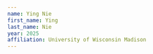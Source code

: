 ```yaml
---
name: Ying Nie
first_name: Ying
last_name: Nie
year: 2025
affiliation: University of Wisconsin Madison
---
```

